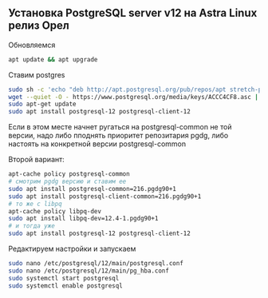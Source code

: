 ## Установка PostgreSQL server v12 на Astra Linux релиз Орел

Обновляемся

```bash
apt update && apt upgrade
```

Ставим postgres

```bash
sudo sh -c 'echo "deb http://apt.postgresql.org/pub/repos/apt stretch-pgdg main" > /etc/apt/sources.list.d/pgdg.list'
wget --quiet -O - https://www.postgresql.org/media/keys/ACCC4CF8.asc | sudo apt-key add -
sudo apt-get update
sudo apt install postgresql-12 postgresql-client-12
```

Если в этом месте начнет ругаться на postgresql-common не той версии, надо либо пподнять приоритет репозитария pgdg, 
либо настоять на конкретной версии postgresql-common

Второй вариант:

```bash
apt-cache policy postgresql-common
# смотрим pgdg версию и ставим ее
sudo apt install postgresql-common=216.pgdg90+1
sudo apt install postgresql-client-common=216.pgdg90+1
# то же с libpq
apt-cache policy libpq-dev
sudo apt install libpq-dev=12.4-1.pgdg90+1
# и тогда уже
sudo apt install postgresql-12 postgresql-client-12
```

Редактируем настройки и запускаем
```bash
sudo nano /etc/postgresql/12/main/postgresql.conf 
sudo nano /etc/postgresql/12/main/pg_hba.conf 
sudo systemctl start postgresql
sudo systemctl enable postgresql
```
